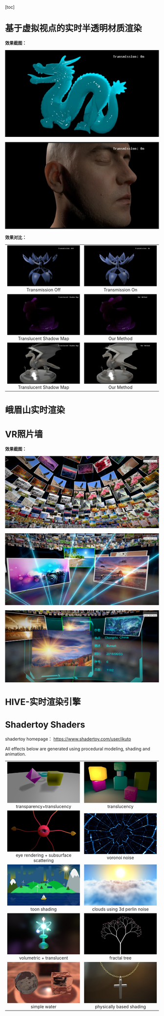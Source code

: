 
[toc]

# 基于虚拟视点的实时半透明材质渲染

**效果截图：**

![](./TranslucencyRendering/1583239552056.png)

![](./TranslucencyRendering/1583239634009.png)

**效果对比：**

<table>
    <tr>
      <td width="50%"><center><img src="./TranslucencyRendering/20200304095659.png"  ><center>Transmission Off</center></center></td>
      <td width="50%"><center><img src="./TranslucencyRendering/20200304095716.png"  ><center>Transmission On</center></center></td>
    </tr>
    <tr>
      <td width="50%"><center><img src="./TranslucencyRendering/1583239765855.png"  >Translucent Shadow Map</center></td>
      <td width="50%"><center><img src="./TranslucencyRendering/1583241450968.png"  >Our Method</center></td>
    </tr>
    <tr>
      <td width="50%"><center><img src="./TranslucencyRendering/1583243212502.png"  >Translucent Shadow Map</center></td>
      <td width="50%"><center><img src="./TranslucencyRendering/1583243222195.png"  >Our Method</td>
    </tr>
</table>



# 峨眉山实时渲染





# VR照片墙

**效果截图：**

![](./VRPicture/1.png)

![](./VRPicture/2.png)

![](./VRPicture/3.png)



# HIVE-实时渲染引擎





# Shadertoy Shaders

shadertoy homepage： https://www.shadertoy.com/user/ikuto 

All effects below are generated using procedural modeling, shading and animation.
<table algin = "center">
    <tr>
      <td width="50%"><center><img src="./Shadertoy/3lK3RR.jpg">transparency+translucency</center></td>
      <td width="50%"><center><img src="./Shadertoy/3lKGRW.jpg" >translucency</center></td>
    </tr>
    <tr>
      <td width="50%"><center><img src="./Shadertoy/Wl2XzK.jpg"  >eye rendering + subsurface scattering</center></td>
      <td width="50%"><center><img src="./Shadertoy/MlycRy.jpg"  >voronoi noise</center></td>
    <tr>
      <td width="50%"><center><img src="./Shadertoy/wljSDh.jpg"  >toon shading</center></td>
      <td width="50%"><center><img src="./Shadertoy/XlKyRw.jpg"  >clouds using 3d perlin noise</center></td>
    </tr>
    <tr>
      <td width="50%"><center><img src="./Shadertoy/ttSSW3.jpg"  >volumetric + translucent</center></td>
      <td width="50%"><center><img src="./Shadertoy/wtf3DB.jpg"  >fractal tree</center></td>
    </tr>
    <tr>
      <td width="50%"><center><img src="./Shadertoy/4tycWy.jpg"  >simple water</center></td>
      <td width="50%"><center><img src="./Shadertoy/tlSGRz.jpg"  >physically based shading</center></td>
    </tr>
</table>
